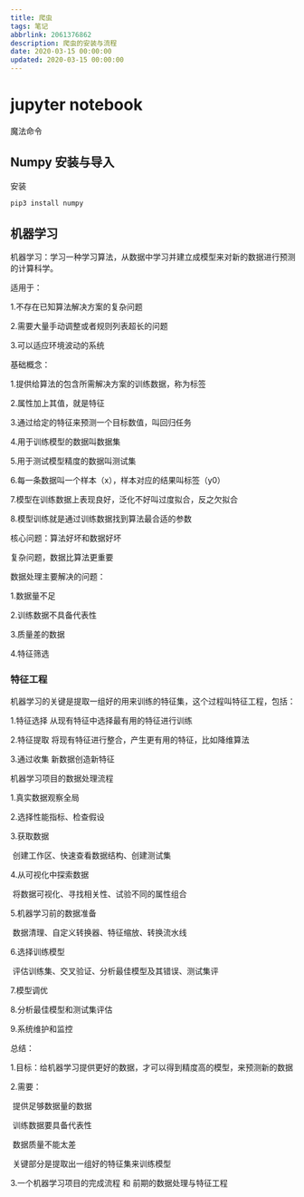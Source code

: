 ```yaml
---
title: 爬虫
tags: 笔记
abbrlink: 2061376862
description: 爬虫的安装与流程
date: 2020-03-15 00:00:00
updated: 2020-03-15 00:00:00
---
```


# jupyter notebook

魔法命令

## Numpy 安装与导入

安装

```python
pip3 install numpy
```



## 机器学习

机器学习：学习一种学习算法，从数据中学习并建立成模型来对新的数据进行预测的计算科学。

适用于：

1.不存在已知算法解决方案的复杂问题

2.需要大量手动调整或者规则列表超长的问题

3.可以适应环境波动的系统

基础概念：

1.提供给算法的包含所需解决方案的训练数据，称为标签

2.属性加上其值，就是特征

3.通过给定的特征来预测一个目标数值，叫回归任务

4.用于训练模型的数据叫数据集

5.用于测试模型精度的数据叫测试集

6.每一条数据叫一个样本（x），样本对应的结果叫标签（y0）

7.模型在训练数据上表现良好，泛化不好叫过度拟合，反之欠拟合

8.模型训练就是通过训练数据找到算法最合适的参数



核心问题：算法好坏和数据好坏

复杂问题，数据比算法更重要

数据处理主要解决的问题：

1.数据量不足

2.训练数据不具备代表性

3.质量差的数据

4.特征筛选

### 特征工程

机器学习的关键是提取一组好的用来训练的特征集，这个过程叫特征工程，包括：

1.特征选择 从现有特征中选择最有用的特征进行训练

2.特征提取 将现有特征进行整合，产生更有用的特征，比如降维算法

3.通过收集 新数据创造新特征

机器学习项目的数据处理流程

1.真实数据观察全局

2.选择性能指标、检查假设

3.获取数据

​	创建工作区、快速查看数据结构、创建测试集

4.从可视化中探索数据

​	将数据可视化、寻找相关性、试验不同的属性组合

5.机器学习前的数据准备

​	数据清理、自定义转换器、特征缩放、转换流水线

6.选择训练模型

​	评估训练集、交叉验证、分析最佳模型及其错误、测试集评

7.模型调优

8.分析最佳模型和测试集评估

9.系统维护和监控

总结：

1.目标：给机器学习提供更好的数据，才可以得到精度高的模型，来预测新的数据

2.需要：

​	提供足够数据量的数据

​	训练数据要具备代表性

​	数据质量不能太差

​	关键部分是提取出一组好的特征集来训练模型

3.一个机器学习项目的完成流程 和 前期的数据处理与特征工程







